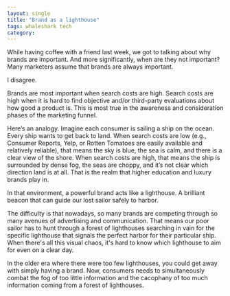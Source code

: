 ```yaml
---
layout: single
title: "Brand as a lighthouse"
tags: whaleshark tech
category:
---
```

While having coffee with a friend last week, we got to talking about why brands are important. And more significantly, when are they not important? Many marketers assume that brands are always important.

I disagree.

Brands are most important when search costs are high. Search costs are high when it is hard to find objective and/or third-party evaluations about how good a product is. This is most true in the awareness and consideration phases of the marketing funnel.

Here’s an analogy. Imagine each consumer is sailing a ship on the ocean. Every ship wants to get back to land. When search costs are low (e.g., Consumer Reports, Yelp, or Rotten Tomatoes are easily available and relatively reliable), that means the sky is blue, the sea is calm, and there is a clear view of the shore. When search costs are high, that means the ship is surrounded by dense fog, the seas are choppy, and it’s not clear which direction land is at all. That is the realm that higher education and luxury brands play in. 

In that environment, a powerful brand acts like a lighthouse. A brilliant beacon that can guide our lost sailor safely to harbor.

The difficulty is that nowadays, so many brands are competing through so many avenues of advertising and communication. That means our poor sailor has to hunt through a forest of lighthouses searching in vain for the specific lighthouse that signals the perfect harbor for their particular ship. When there's all this visual chaos, it's hard to know which lighthouse to aim for even on a clear day.

In the older era where there were too few lighthouses, you could get away with simply having a brand. Now, consumers needs to simultaneously combat the fog of too little information and the cacophany of too much information coming from a forest of lighthouses.